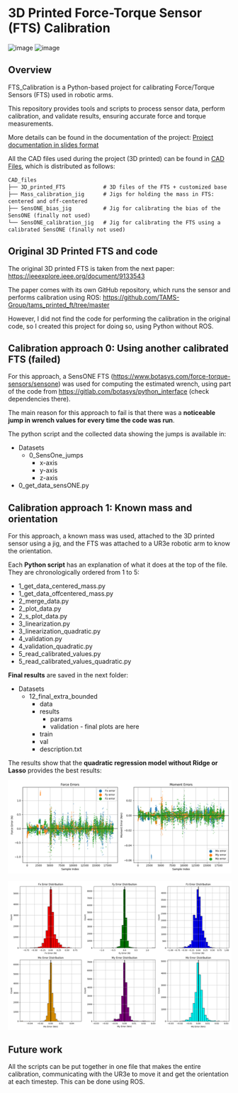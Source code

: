 # 3D Printed Force-Torque Sensor (FTS) Calibration

<img width="1920" height="546" alt="image" src="https://github.com/user-attachments/assets/312a010a-f886-4d7c-aa61-2a6c92683fa1" />
<img width="1920" height="546" alt="image" src="https://github.com/user-attachments/assets/7b62be2a-497c-4290-8b50-d15bd102a736" />


## Overview
FTS_Calibration is a Python-based project for calibrating Force/Torque Sensors (FTS) used in robotic arms.

This repository provides tools and scripts to process sensor data, perform calibration, and validate results, ensuring accurate force and torque measurements.

More details can be found in the documentation of the project:
[Project documentation in slides format](Slides/3D_printed_FTS_Calibration_Jon_Urcelay.pdf)

All the CAD files used during the project (3D printed) can be found in [CAD Files](CAD_files), which is distributed as follows:  

```   
CAD_files  
├── 3D_printed_FTS            # 3D files of the FTS + customized base  
├── Mass_calibration_jig      # Jigs for holding the mass in FTS: centered and off-centered  
├── SensONE_bias_jig          # Jig for calibrating the bias of the SensONE (finally not used)  
└── SensONE_calibration_jig   # Jig for calibrating the FTS using a calibrated SensONE (finally not used)  
```  

## Original 3D Printed FTS and code
The original 3D printed FTS is taken from the next paper: https://ieeexplore.ieee.org/document/9133543

The paper comes with its own GitHub repository, which runs the sensor and performs calibration using ROS: https://github.com/TAMS-Group/tams_printed_ft/tree/master

However, I did not find the code for performing the calibration in the original code, so I created this project for doing so, using Python without ROS.

## Calibration approach 0: Using another calibrated FTS (failed)
For this approach, a SensONE FTS (https://www.botasys.com/force-torque-sensors/sensone) was used for computing the estimated wrench, using part of the code from https://gitlab.com/botasys/python_interface (check dependencies there).

The main reason for this approach to fail is that there was a **noticeable jump in wrench values for every time the code was run**.

The python script and the collected data showing the jumps is available in:  
- Datasets
  - 0_SensOne_jumps
    - x-axis  
    - y-axis 
    - z-axis 
- 0_get_data_sensONE.py  

## Calibration approach 1: Known mass and orientation
For this approach, a known mass was used, attached to the 3D printed sensor using a jig, and the FTS was attached to a UR3e robotic arm to know the orientation.

Each **Python script** has an explanation of what it does at the top of the file.
They are chronologically ordered from 1 to 5:  

* 1_get_data_centered_mass.py
* 1_get_data_offcentered_mass.py
* 2_merge_data.py
* 2_plot_data.py
* 2_s_plot_data.py
* 3_linearization.py
* 3_linearization_quadratic.py
* 4_validation.py
* 4_validation_quadratic.py
* 5_read_calibrated_values.py
* 5_read_calibrated_values_quadratic.py

**Final results** are saved in the next folder:   
* Datasets
  * 12_final_extra_bounded
    * data
    * results 
      * params
      * validation - final plots are here
    * train  
    * val  
    * description.txt

The results show that the **quadratic regression model without Ridge or Lasso** provides the best results: 

![FTS Final Calibration Error](Datasets/12_final_extra_bounded/results/validation/error_val_lin_quadratic.png)

![FTS Final Calibration Error Distribution](Datasets/12_final_extra_bounded/results/validation/error_dist_val_lin_quadratic.png)

## Future work
All the scripts can be put together in one file that makes the entire calibration, communicating with the UR3e to move it and get the orientation at each timestep. This can be done using ROS.
 

